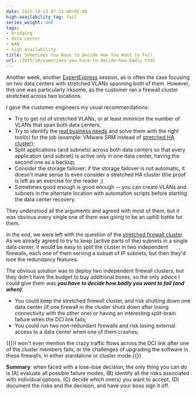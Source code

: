 ```yaml
---
date: 2015-10-13 07:33:00+02:00
high-availability_tag: fail
series_weight: 440
tags:
- bridging
- data center
- WAN
- high availability
title: Sometimes You Have to Decide How You Want to Fail
url: /2015/10/sometimes-you-have-to-decide-how-badly.html
---
```

Another week, another [ExpertExpress](http://www.ipspace.net/ExpertExpress) session, as is often the case focusing on two data centers with stretched VLANs spanning both of them. However, this one was particularly irksome, as the customer ran a firewall cluster stretched across two locations.

I gave the customer engineers my usual recommendations:
<!--more-->
-   Try to get rid of stretched VLANs, or at least minimize the number of VLANs that span both data centers;
-   Try to identify the [real business needs](/2013/01/long-distance-vmotion-stretched-ha.html) and solve them with the right tool(s) for the job (example: VMware SRM instead of [stretched HA cluster](/2011/06/stretched-clusters-almost-as-good-as.html));
-   Split applications (and subnets) across both data centers so that every application (and subnet) is active only in one data center, having the second one as a backup;
-   Consider the storage failover: if the storage failover is not automatic, it doesn't make sense to even consider a stretched HA cluster (the proof is left as an exercise for the reader ;)
-   Sometimes good enough is good enough -- you can create VLANs and subnets in the alternate location with automation scripts before starting the data center recovery.

They understood all the arguments and agreed with most of them, but it was obvious every single one of them was going to be an uphill battle for them.

In the end, we were left with the question of the [stretched firewall cluster](/2011/04/distributed-firewalls-how-badly-do-you.html). As we already agreed to try to keep (active parts of the) subnets in a single data center, it would be easy to split the cluster in two independent firewalls, each one of them serving a subset of IP subnets, but then they'd lose the redundancy features.

The obvious solution was to deploy two independent firewall clusters, but they didn't have the budget to buy additional boxes, so the only advice I could give them was ***you have to decide how badly you want to fail (and when)***:

-   You could keep the stretched firewall cluster, and risk shutting down one data center (if one firewall in the cluster shuts down after losing connectivity with the other one) or having an interesting split-brain failure when the DCI link fails;
-   You could run two non-redundant firewalls and risk losing external access to a data center when one of them crashes;

{{<note warn>}}I won't even mention the crazy traffic flows across the DCI link after one of the cluster members fails, or the challenges of upgrading the software in these firewalls, in either standalone or cluster mode.{{</note>}}

**Summary**: when faced with a lose-lose decision, the only thing you can do is (A) evaluate all possible failure modes, (B) identify all the risks associated with individual options, (C) decide which one(s) you want to accept, (D) document the risks and the decision, and have your boss sign it off.
